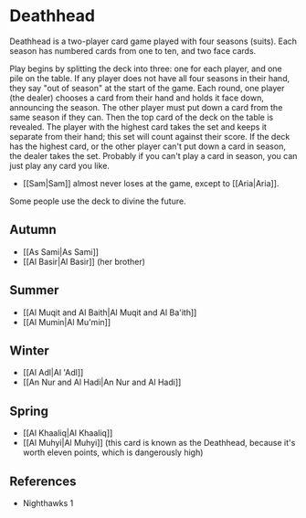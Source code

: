 # Deathhead
Deathhead is a two-player card game played with four seasons (suits). Each season has numbered cards from one to ten, and two face cards.

Play begins by splitting the deck into three: one for each player, and one pile on the table. If any player does not have all four seasons in their hand, they say "out of season" at the start of the game.
Each round, one player (the dealer) chooses a card from their hand and holds it face down, announcing the season. The other player must put down a card from the same season if they can. Then the top card of the deck on the table is revealed. The player with the highest card takes the set and keeps it separate from their hand; this set will count against their score. If the deck has the highest card, or the other player can't put down a card in season, the dealer takes the set. Probably if you can't play a card in season, you can just play any card you like.

- [[Sam|Sam]] almost never loses at the game, except to [[Aria|Aria]].

Some people use the deck to divine the future.
## Autumn
- [[As Sami|As Sami]]
- [[Al Basir|Al Basir]] (her brother)
## Summer
- [[Al Muqit and Al Baith|Al Muqit and Al Ba'ith]]
- [[Al Mumin|Al Mu'min]]
## Winter
- [[Al Adl|Al 'Adl]]
- [[An Nur and Al Hadi|An Nur and Al Hadi]]
## Spring
- [[Al Khaaliq|Al Khaaliq]]
- [[Al Muhyi|Al Muhyi]] (this card is known as the Deathhead, because it's worth eleven points, which is dangerously high)

## References
- Nighthawks 1

